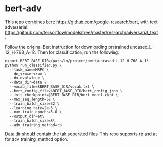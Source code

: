 # bert-adv

This repo combines bert: https://github.com/google-research/bert,
with text adversarial: https://github.com/tensorflow/models/tree/master/research/adversarial_text.

Follow the original Bert instruction for downloading pretrained uncased_L-12_H-768_A-12.
Then for classification, run the following:

```
export BERT_BASE_DIR=/path/to/project/bert/uncased_L-12_H-768_A-12
python run_classifier.py \
  --task_name=MRPC \
  --do_train=true \
  --do_eval=true \
  --data_dir=data \
  --vocab_file=$BERT_BASE_DIR/vocab.txt \
  --bert_config_file=$BERT_BASE_DIR/bert_config.json \
  --init_checkpoint=$BERT_BASE_DIR/bert_model.ckpt \
  --max_seq_length=59 \
  --train_batch_size=32 \
  --learning_rate=2e-5 \
  --num_train_epochs=3.0 \
  --output_dir=at\
  --train_batch_size=8\
  --adv_training_method=rp
```
Data dir should contain the tab seperated files.
This repo supports rp and at for adv_training_method option.


